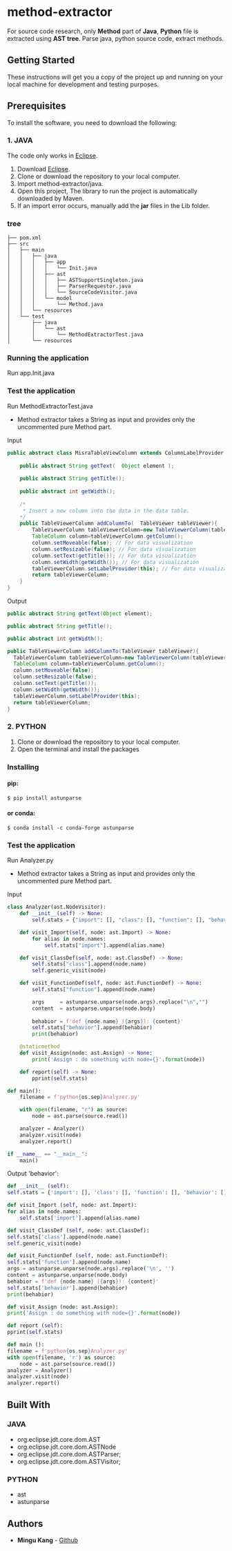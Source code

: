 # method-extractor
For source code research, only **Method** part of **Java**, **Python** file is extracted using **AST tree**.
Parse java, python source code, extract methods.

## Getting Started

These instructions will get you a copy of the project up and running on your local machine for development and testing purposes.



## Prerequisites
To install the software, you need to download the following:

### 1. JAVA
The code only works in [Eclipse](https://www.eclipse.org/downloads/).
1. Download [Eclipse](https://www.eclipse.org/downloads/).
2. Clone or download the repository to your local computer.
3. Import method-extractor/java.
4. Open this project, The library to run the project is automatically downloaded by Maven.
5. If an import error occurs, manually add the **jar** files in the Lib folder.

### tree
```
├── pom.xml
├── src
│   ├── main
│   │   ├── java
│   │   │   ├── app
│   │   │   │   └── Init.java
│   │   │   ├── ast
│   │   │   │   ├── ASTSupportSingleton.java
│   │   │   │   ├── ParserRequestor.java
│   │   │   │   └── SourceCodeVisitor.java
│   │   │   └── model
│   │   │       └── Method.java
│   │   └── resources
│   └── test
│       ├── java
│       │   └── ast
│       │       └── MethodExtractorTest.java
│       └── resources
```

### Running the application

Run app.Init.java

### Test the application

Run MethodExtractorTest.java
* Method extractor takes a String as input and provides only the uncommented pure Method part.

Input
```java
public abstract class MisraTableViewColumn extends ColumnLabelProvider {
    
    public abstract String getText(  Object element );
    
    public abstract String getTitle();
    
    public abstract int getWidth();
    
    /*
     * Insert a new column into the data in the data table.
    */
    public TableViewerColumn addColumnTo(  TableViewer tableViewer){
        TableViewerColumn tableViewerColumn=new TableViewerColumn(tableViewer,SWT.NONE); 
        TableColumn column=tableViewerColumn.getColumn(); 
        column.setMoveable(false); // For data visualization
        column.setResizable(false); // For data visualization
        column.setText(getTitle()); // For data visualization
        column.setWidth(getWidth()); // For data visualization
        tableViewerColumn.setLabelProvider(this); // For data visualization
        return tableViewerColumn; 
    }
}
```

Output
```java
public abstract String getText(Object element);

public abstract String getTitle();

public abstract int getWidth();

public TableViewerColumn addColumnTo(TableViewer tableViewer){
  TableViewerColumn tableViewerColumn=new TableViewerColumn(tableViewer,SWT.NONE);
  TableColumn column=tableViewerColumn.getColumn();
  column.setMoveable(false);
  column.setResizable(false);
  column.setText(getTitle());
  column.setWidth(getWidth());
  tableViewerColumn.setLabelProvider(this);
  return tableViewerColumn;
}
```

### 2. PYTHON

1. Clone or download the repository to your local computer.
2. Open the terminal and install the packages


### Installing
#### pip:
```
$ pip install astunparse
```

#### or conda:
```
$ conda install -c conda-forge astunparse
```

### Test the application

Run Analyzer.py
* Method extractor takes a String as input and provides only the uncommented pure Method part.

Input
```python
class Analyzer(ast.NodeVisitor):
    def __init__(self) -> None:
        self.stats = {"import": [], "class": [], "function": [], "behavior":[]}

    def visit_Import(self, node: ast.Import) -> None:
        for alias in node.names:
            self.stats["import"].append(alias.name)

    def visit_ClassDef(self, node: ast.ClassDef) -> None:
        self.stats["class"].append(node.name)
        self.generic_visit(node)

    def visit_FunctionDef(self, node: ast.FunctionDef) -> None:
        self.stats["function"].append(node.name)

        args     = astunparse.unparse(node.args).replace("\n","")
        content  = astunparse.unparse(node.body)
        
        behabior = f'def {node.name} ({args}): {content}'
        self.stats["behavior"].append(behabior)
        print(behabior)

    @staticmethod
    def visit_Assign(node: ast.Assign) -> None:
        print('Assign : do something with node={}'.format(node))

    def report(self) -> None: 
        pprint(self.stats)

def main():
    filename = f'python{os.sep}Analyzer.py'

    with open(filename, "r") as source:
        node = ast.parse(source.read())

    analyzer = Analyzer()
    analyzer.visit(node)
    analyzer.report()

if __name__ == "__main__":
    main()
```

Output
'behavior':
```python
def __init__ (self): 
self.stats = {'import': [], 'class': [], 'function': [], 'behavior': []}

def visit_Import (self, node: ast.Import): 
for alias in node.names:
    self.stats['import'].append(alias.name)

def visit_ClassDef (self, node: ast.ClassDef):       
self.stats['class'].append(node.name)
self.generic_visit(node)

def visit_FunctionDef (self, node: ast.FunctionDef): 
self.stats['function'].append(node.name)
args = astunparse.unparse(node.args).replace('\n', '')
content = astunparse.unparse(node.body)
behabior = f'def {node.name} ({args}): {content}'
self.stats['behavior'].append(behabior)
print(behabior)

def visit_Assign (node: ast.Assign):
print('Assign : do something with node={}'.format(node))

def report (self):
pprint(self.stats)

def main ():
filename = f'python{os.sep}Analyzer.py'
with open(filename, 'r') as source:
    node = ast.parse(source.read())
analyzer = Analyzer()
analyzer.visit(node)
analyzer.report()
```


## Built With
### JAVA
* org.eclipse.jdt.core.dom.AST
* org.eclipse.jdt.core.dom.ASTNode
* org.eclipse.jdt.core.dom.ASTParser;
* org.eclipse.jdt.core.dom.ASTVisitor;
### PYTHON
* ast
* astunparse

## Authors
* **Mingu Kang** - [Github](https://github.com/minqukanq)
